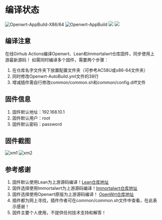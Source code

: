 # 编译状态

![Openwrt-AppBuild-X86/64](https://github.com/vison-v/OpenWrt/workflows/Openwrt-x86-64-App/badge.svg)
![Openwrt-AppBuild](https://github.com/vison-v/OpenWrt/workflows/Openwrt-AutoBuild/badge.svg)
[![](https://img.shields.io/github/release-pre/vison-v/OpenWrt.svg)](https://github.com/vison-v/OpenWrt/releases)
[![](https://img.shields.io/github/license/mashape/apistatus.svg)](https://github.com/vison-v/OpenWrt)

## 编译注意

在线Girhub Actions编译Openwrt、Lean和Immortalwrt仓库固件，同步使用上游最新源码！
如需同时编译多个固件，需要两个步骤：
1. 在仓库名字文件夹下放置配置文件夹（可参考AC58U或x86-64文件夹）
2. 同时修改Openwrt-AutoBuild.yml文件的38行
3. 增减插件需自行修改common/common.sh和common/config.diff文件

## 固件信息

1. 固件默认地址：192.168.10.1
2. 固件默认用户：root
3. 固件默认密码：password

## 固件截图

![xm1](Pic/状态.png)
![xm2](Pic/插件.png)

## 参考感谢

1. 固件默认使用Lean为上游源码编译！[Lean仓库地址](https://github.com/coolsnowwolf/lede "https://github.com/coolsnowwolf/lede")
2. 固件选择使用Immortalwrt为上游源码编译！[Immortalwrt仓库地址](https://github.com/immortalwrt/immortalwrt "https://github.com/immortalwrt/immortalwrt")
3. 固件选择使用Openwrt原版为上游源码编译！ [OpenWrt仓库地址](https://github.com/openwrt/openwrt)
4. 插件都为网上寻找，插件作者可在common/common.sh文件中查看，在此表示感谢！
5. 固件主要个人使用，不提供任何技术支持和解答！
